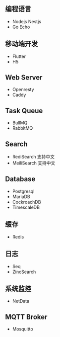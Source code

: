## 编程语言

* Nodejs  Nestjs
* Go   Echo

## 移动端开发

* Flutter
* H5

## Web Server

* Openresty
* Caddy

## Task Queue

* BullMQ
* RabbitMQ

## Search 

* RediSearch 支持中文
* MeiliSearch 支持中文

## Database

* Postgresql
* MariaDB
* CockroachDB
* TimescaleDB

## 缓存

* Redis

## 日志

* Seq
* ZincSearch

## 系统监控

* NetData

## MQTT Broker

* Mosquitto
